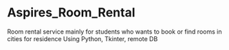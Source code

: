 # Aspires_Room_Rental
Room rental service mainly for students who wants to book or find rooms in cities for residence
Using Python, Tkinter, remote DB
